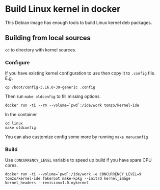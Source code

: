 # Build Linux kernel in docker

This Debian image has enough tools to build Linux kernel deb packages.

## Building from local sources

`cd` to directory with kernel sources.

### Configure

If you have existing kernel configuration to use then copy it to `.config` file.
E.g.
```
cp /boot/config-3.16.0-30-generic .config
```

Then run `make oldconfig` to fill missing options.
```
docker run -ti --rm --volume=`pwd`:/ide/work tomzo/kernel-ide
```
In the container
```
cd linux
make oldconfig
```

You can also customize config some more by running `make menuconfig`

### Build

Use `CONCURRENCY_LEVEL` variable to speed up build if you have spare CPU cores.

```
docker run -ti --volume=`pwd`:/ide/work -e CONCURRENCY_LEVEL=9 tomzo/kernel-ide fakeroot make-kpkg --initrd kernel_image kernel_headers --revision=1.0.mykernel
```
